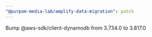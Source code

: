 ```yaml
---
"@purpom-media-lab/amplify-data-migration": patch
---
```


Bump @aws-sdk/client-dynamodb from 3.734.0 to 3.817.0
